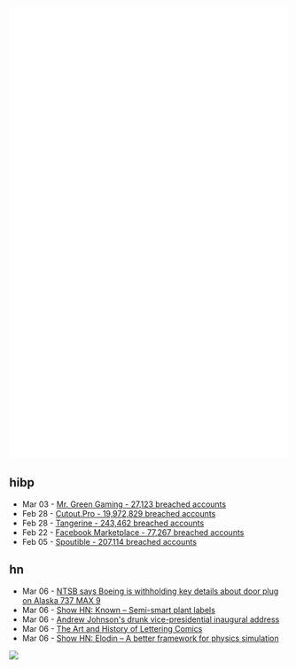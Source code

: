 ![Metrics](https://raw.githubusercontent.com/phixion/phixion/master/metrics.svg)

## hibp

<!--
for https://github.com/phixion/phixion/blob/main/.github/workflows/feeds.yml
-->
<!--START_SECTION:haveibeenpwnd-->
- Mar 03 - [Mr. Green Gaming - 27,123 breached accounts](https://haveibeenpwned.com/PwnedWebsites#MrGreenGaming)
- Feb 28 - [Cutout.Pro - 19,972,829 breached accounts](https://haveibeenpwned.com/PwnedWebsites#CutoutPro)
- Feb 28 - [Tangerine - 243,462 breached accounts](https://haveibeenpwned.com/PwnedWebsites#Tangerine)
- Feb 22 - [Facebook Marketplace - 77,267 breached accounts](https://haveibeenpwned.com/PwnedWebsites#FacebookMarketplace)
- Feb 05 - [Spoutible - 207,114 breached accounts](https://haveibeenpwned.com/PwnedWebsites#Spoutible)
<!--END_SECTION:haveibeenpwnd-->

## hn

<!--
for https://github.com/phixion/phixion/blob/main/.github/workflows/feeds.yml
-->
<!--START_SECTION:hn-->
- Mar 06 - [NTSB says Boeing is withholding key details about door plug on Alaska 737 MAX 9](https://www.npr.org/2024/03/06/1236277058/boeing-737-max-9-alaska-airlines-door-plug-removed-ntsb-commerce-cantwell-cruz)
- Mar 06 - [Show HN: Known – Semi-smart plant labels](https://www.knownplants.com/)
- Mar 06 - [Andrew Johnson's drunk vice-presidential inaugural address](https://en.wikipedia.org/wiki/Andrew_Johnson%27s_drunk_vice-presidential_inaugural_address)
- Mar 06 - [The Art and History of Lettering Comics](https://kleinletters.com/Blog/the-art-and-history-of-lettering-comics/)
- Mar 06 - [Show HN: Elodin – A better framework for physics simulation](https://github.com/elodin-sys/elodin)
<!--END_SECTION:hn-->

<!--
for https://yhype.me
-->
![](https://hit.yhype.me/github/profile?user_id=13013670)
